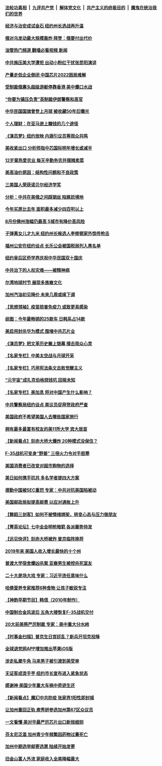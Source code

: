 ####  [法轮功真相](../../../../basic/blob/master/README.md?t=10110531) &nbsp;|&nbsp; [九评共产党](../../../../9ping.md/blob/master/README.md?t=10110531) &nbsp;|&nbsp; [解体党文化](../../../../jtdwh.md/blob/master/README.md?t=10110531)  &nbsp;|&nbsp; [共产主义的终极目的](../../../../gczydzjmd.md/blob/master/README.md?t=10110531) &nbsp;|&nbsp; [魔鬼在统治我们的世界](../../../../mgztzwmdsj.md/blob/master/README.md?t=10110531) 

#### [经济与治安成试金石 纽约州长选战再升温](../pages/nsc412/n13842122.md?t=10110531) 

#### [俄对乌发动最大规模轰炸 拜登：俄要付出代价](../pages/nsc412/n13842582.md?t=10110531) 

#### [油管热门频道 翻墙必看视频 新闻](http://209.250.226.216:81/youtube.html?10110531)

#### [中共施压美大学遭拒 出动小粉红干扰张昆阳演讲](../pages/nsc412/n13842202.md?t=10110531) 

#### [产量走低企业倒闭 中国芯片2022困局难解](../pages/nsc412/n13842222.md?t=10110531) 

#### [受制裁俄寡头超级游艇停靠香港 美中爆口水战](../pages/nsc412/n13842487.md?t=10110531) 

#### [“你要为镇压负责”英制裁伊朗警察和高官](../pages/nsc412/n13842546.md?t=10110531) 

#### [中华民国国旗曾登上月球 被收藏50年后曝光](../pages/nsc412/n13842525.md?t=10110531) 

#### [个人理财：在亚马逊上赚钱的几个途径](../pages/nsc412/n13842437.md?t=10110531) 

#### [《演员梦》纽约放映 内涵引议员等观众共鸣](../pages/nsc412/n13842139.md?t=10110531) 

#### [美收紧出口 分析师指中芯国际明年增长或减半](../pages/nsc412/n13842512.md?t=10110531) 

#### [12岁童热爱农业 每天辛勤务农并摆摊卖菜](../pages/nsc412/n13842135.md?t=10110531) 

#### [美高油价原因：结构性问题和不良政策](../pages/nsc412/n13842452.md?t=10110531) 

#### [三美国人荣获诺贝尔经济学奖](../pages/nsc412/n13842378.md?t=10110531) 

#### [分析：中共在美俄之间踩钢丝 陷尴尬境地](../pages/nsc412/n13841990.md?t=10110531) 

#### [今年买房比去年 面积最多减少四百呎以上](../pages/nsc412/n13842215.md?t=10110531) 

#### [8月份佛州涨幅仍最高 5城市有降价高风险](../pages/nsc412/n13842199.md?t=10110531) 

#### [子弹离女儿才九米 纽约州长候选人李修顿家外惊传枪击](../pages/nsc412/n13842117.md?t=10110531) 

#### [福州公安在纽约设点 长乐公会被国税局列入黑名单](../pages/nsc412/n13842120.md?t=10110531) 

#### [纽约皇后区侨学界庆祝中华民国双十国庆](../pages/nsc412/n13842124.md?t=10110531) 

#### [中共治下的人权灾难——被精神病](../pages/nsc412/n13842138.md?t=10110531) 

#### [尔湾地球村节 展现多族裔文化](../pages/nsc412/n13842077.md?t=10110531) 

#### [加州汽油初见降价 未来几周或续下调](../pages/nsc412/n13842066.md?t=10110531) 

#### [【思想领袖】疫苗损害免疫力 或致更易感染](../pages/nsc412/n13821090.md?t=10110531) 

#### [组图：今年最畅销的25款车 日韩系占14款](../pages/nsc412/n13840579.md?t=10110531) 

#### [美启用封杀华为模式 围堵中共芯片业](../pages/nsc412/n13841949.md?t=10110531) 

#### [《演员梦》把文革历史搬上银幕 撞击观众心灵](../pages/nsc412/n13841994.md?t=10110531) 

#### [【名家专栏】中美太空战与月球开采](../pages/nsc412/n13841824.md?t=10110531) 

#### [【名家专栏】巧用宪法条文击败觉醒主义](../pages/nsc412/n13841826.md?t=10110531) 

#### [“元宇宙”成扎克伯格烧钱坑 回报未知](../pages/nsc412/n13841576.md?t=10110531) 

#### [【名家专栏】美加息 将对中国产生什么影响？](../pages/nsc412/n13841817.md?t=10110531) 

#### [中共警察局纽约设点 美议员促拜登政府严查](../pages/nsc412/n13841856.md?t=10110531) 

#### [美国政府不希望美国人去哪些国家旅行](../pages/nsc412/n13837562.md?t=10110531) 

#### [拥有最多最富有校友的美11所大学 宾大居首](../pages/nsc412/n13841604.md?t=10110531) 

#### [【新闻看点】刻赤大桥大爆炸 20种模式没保住？](../pages/nsc412/n13841437.md?t=10110531) 

#### [F-35战机可变身“野兽” 三倍火力令对手胆寒](../pages/nsc412/n13841499.md?t=10110531) 

#### [美国消费者已改变对超市购物的选择](../pages/nsc412/n13841585.md?t=10110531) 

#### [美日如何携手抗共 多名学者提四大方案](../pages/nsc412/n13839159.md?t=10110531) 

#### [德勤中国被SEC重罚 专家：中共对抗美国陷被动](../pages/nsc412/n13841588.md?t=10110531) 

#### [美国邮政局拟提高邮费 以应对通胀上升](../pages/nsc412/n13841568.md?t=10110531) 

#### [【舞蹈三剑客】如何不被情绪绑架，转变心态与压力做朋友](../pages/nsc412/n13841546.md?t=10110531) 

#### [【菁英论坛】七中全会明枪暗箭 各派蓄势待发](../pages/nsc412/n13841540.md?t=10110531) 

#### [【远见快评】刻赤大桥被炸 普京临阵换将](../pages/nsc412/n13841578.md?t=10110531) 

#### [2019年来 美国人收入增长最快的十个州](../pages/nsc412/n13841563.md?t=10110531) 

#### [普渡大学宿舍爆凶杀案 亚裔男生被控杀死室友](../pages/nsc412/n13841571.md?t=10110531) 

#### [二十大是场大戏 专家：习近平连任意味什么](../pages/nsc412/n13841544.md?t=10110531) 

#### [哈佛营养专家推荐6种食物 让孩子敏锐专注](../pages/nsc412/n13841519.md?t=10110531) 

#### [【神韵早期节目】韩信（2010年制作）](../pages/nsc412/n13841517.md?t=10110531) 

#### [中国制合金风波后 五角大楼恢复F-35战机交付](../pages/nsc412/n13841536.md?t=10110531) 

#### [20大前美祭严厉制裁 专家：美中重大分水岭](../pages/nsc412/n13841523.md?t=10110531) 

#### [【时事金扫描】普京生日宫廷乱？新兵开坦克投降](../pages/nsc412/n13841088.md?t=10110531) 

#### [全球退党网APP增加推出苹果iOS版](../pages/nsc412/n13841166.md?t=10110531) 

#### [涉走私犀牛角 马来男子被引渡到美受审](../pages/nsc412/n13841209.md?t=10110531) 

#### [无证客成烫手芋 纽约市长宣布进入紧急状态](../pages/nsc412/n13841163.md?t=10110531) 

#### [感谢神 美国少年重大车祸中奇迹生还](../pages/nsc412/n13841259.md?t=10110531) 

#### [【新闻看点】魔幻中共防疫 张家界1阳性即封城](../pages/nsc412/n13841062.md?t=10110531) 

#### [让加州重回正轨 庾秀妍参选加州第67区众议员](../pages/nsc412/n13841244.md?t=10110531) 

#### [一文看懂 美对华最严厉芯片出口新规细则](../pages/nsc412/n13841067.md?t=10110531) 

#### [芬太尼泛滥 加州青少年频繁因药物过量死亡](../pages/nsc412/n13841241.md?t=10110531) 

#### [加州中期选举邮寄选票 陆续开始发寄](../pages/nsc412/n13841236.md?t=10110531) 

#### [旧金山富人外流 家庭收入全美降幅最大](../pages/nsc412/n13841232.md?t=10110531) 

<img src='http://gfw-breaker.win/goodnews/indexes/nsc412.md' width='0px' height='0px'/>
